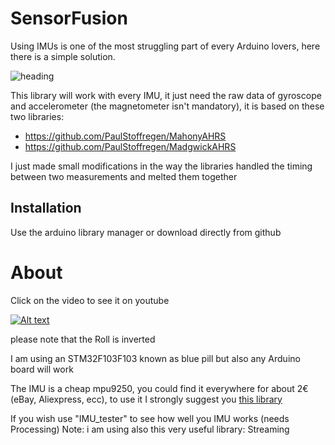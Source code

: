 # SensorFusion
Using IMUs is one of the most struggling part of every Arduino lovers, here there is a simple solution.

![heading](https://image.ibb.co/cNL6n9/2.png)

This library will work with every IMU, it just need the raw data of gyroscope and accelerometer (the magnetometer isn't mandatory), it is based on these two libraries:
- https://github.com/PaulStoffregen/MahonyAHRS 
- https://github.com/PaulStoffregen/MadgwickAHRS 

I just made small modifications in the way the libraries handled the timing between two measurements and melted them together

## Installation
Use the arduino library manager or download directly from github

# About

Click on the video to see it on youtube

[![Alt text](https://img.youtube.com/vi/uhsOAhe9qgI/0.jpg)](https://www.youtube.com/watch?v=uhsOAhe9qgI)

please note that the Roll is inverted


I am using an STM32F103F103 known as blue pill but also any Arduino board will work

The IMU is a cheap mpu9250, you could find it everywhere for about 2€ (eBay, Aliexpress, ecc), to use it I strongly suggest you [this library](https://github.com/bolderflight/MPU9250)



If you wish use "IMU_tester" to see how well you IMU works (needs Processing)
Note: i am using also this very useful library: Streaming
